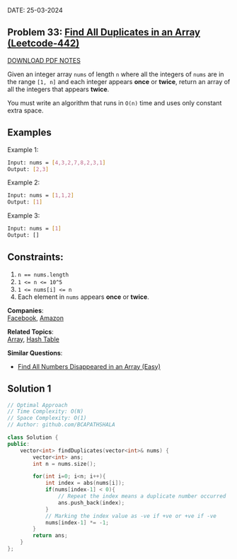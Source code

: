 DATE: 25-03-2024

## Problem 33: [ Find All Duplicates in an Array (Leetcode-442) ](https://leetcode.com/problems/find-all-duplicates-in-an-array)

[DOWNLOAD PDF NOTES](https://drive.google.com/drive/u/1/folders/1V1lszXbUO97guTtDgW8AWcIkryRB2uW9)

Given an integer array `nums` of length `n` where all the integers of `nums` are in the range `[1, n]` and each integer appears **once** or **twice**, return an array of all the integers that appears **twice**.

You must write an algorithm that runs in `O(n)` time and uses only constant extra space.

## Examples

Example 1:

```bash
Input: nums = [4,3,2,7,8,2,3,1]
Output: [2,3]
```

Example 2:

```bash
Input: nums = [1,1,2]
Output: [1]
```

Example 3:

```bash
Input: nums = [1]
Output: []
```

## Constraints:

1. `n == nums.length`
2. `1 <= n <= 10^5`
3. `1 <= nums[i] <= n`
4. Each element in `nums` appears **once** or **twice**.

**Companies**:  
[Facebook](https://leetcode.com/company/facebook), [Amazon](https://leetcode.com/company/amazon)

**Related Topics**:  
[Array](https://leetcode.com/tag/array/), [Hash Table](https://leetcode.com/tag/hash-table/)

**Similar Questions**:

- [Find All Numbers Disappeared in an Array (Easy)](https://leetcode.com/problems/find-all-numbers-disappeared-in-an-array/)

## Solution 1

```cpp
// Optimal Approach
// Time Complexity: O(N)
// Space Complexity: O(1)
// Author: github.com/BCAPATHSHALA

class Solution {
public:
    vector<int> findDuplicates(vector<int>& nums) {
        vector<int> ans;
        int n = nums.size();

        for(int i=0; i<n; i++){
            int index = abs(nums[i]);
            if(nums[index-1] < 0){
                // Repeat the index means a duplicate number occurred 
                ans.push_back(index);
            }
            // Marking the index value as -ve if +ve or +ve if -ve
            nums[index-1] *= -1;
        }
        return ans;
    }
};
```
